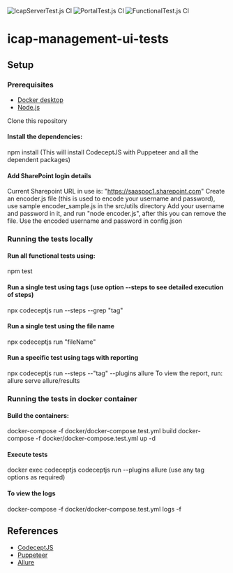 ![IcapServerTest.js CI](https://github.com/filetrust/icap-management-ui-tests/workflows/icapserver-test.js%20CI/badge.svg)
![PortalTest.js CI](https://github.com/filetrust/icap-management-ui-tests/workflows/portal-test.js%20CI/badge.svg)
![FunctionalTest.js CI](https://github.com/filetrust/icap-management-ui-tests/workflows/FunctionalTest.js%20CI/badge.svg)


# icap-management-ui-tests

## Setup

### Prerequisites
- [Docker desktop](https://www.docker.com/)
- [Node.js](https://nodejs.org/en/) 

Clone this repository

#### Install the dependencies: 
npm install (This will install CodeceptJS with Puppeteer and all the dependent packages)

#### Add SharePoint login details 
Current Sharepoint URL in use is: "https://saaspoc1.sharepoint.com"
Create an encoder.js file (this is used to encode your username and password), use sample encoder_sample.js in the src/utils directory
Add your username and password in it, and run "node encoder.js", after this you can remove the file.
Use the encoded username and password in config.json

### Running the tests locally
#### Run all functional tests using: 
npm test
    
#### Run a single test using tags (use option --steps to see detailed execution of steps)
npx codeceptjs run --steps --grep "tag"

#### Run a single test using the file name
npx codeceptjs run "fileName"

#### Run a specific test using tags with reporting
npx codeceptjs run --steps --"tag"  --plugins allure
To view the report, run: allure serve allure/results

### Running the tests in docker container
#### Build the containers:
docker-compose -f docker/docker-compose.test.yml build
docker-compose -f docker/docker-compose.test.yml up -d

#### Execute tests
docker exec codeceptjs codeceptjs run --plugins allure
(use any tag options as required)

#### To view the logs
docker-compose -f docker/docker-compose.test.yml logs -f


## References

- [CodeceptJS](https://codecept.io)
- [Puppeteer](https://pptr.dev/)
- [Allure](http://allure.qatools.ru/)
